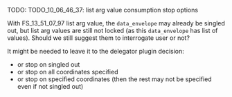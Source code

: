 
TODO: TODO_10_06_46_37: list arg value consumption stop options

With FS_13_51_07_97 list arg value, the `data_envelope` may already be singled out,
but list arg values are still not locked (as this `data_envelope` has list of values).
Should we still suggest them to interrogate user or not?

It might be needed to leave it to the delegator plugin decision:
*   or stop on singled out
*   or stop on all coordinates specified
*   or stop on specified coordinates (then the rest may not be specified even if not singled out)

